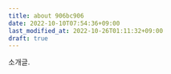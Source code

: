 ```yaml
---
title: about 906bc906
date: 2022-10-10T07:54:36+09:00
last_modified_at: 2022-10-26T01:11:32+09:00
draft: true
---
```


소개글.